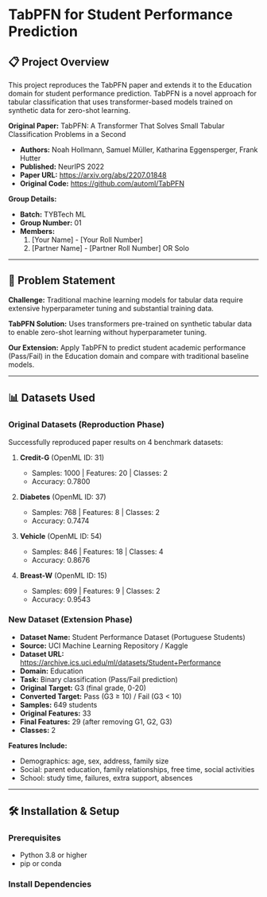 # TabPFN for Student Performance Prediction

## 📋 Project Overview

This project reproduces the TabPFN paper and extends it to the Education domain for student performance prediction. TabPFN is a novel approach for tabular classification that uses transformer-based models trained on synthetic data for zero-shot learning.

**Original Paper:** TabPFN: A Transformer That Solves Small Tabular Classification Problems in a Second
- **Authors:** Noah Hollmann, Samuel Müller, Katharina Eggensperger, Frank Hutter
- **Published:** NeurIPS 2022
- **Paper URL:** https://arxiv.org/abs/2207.01848
- **Original Code:** https://github.com/automl/TabPFN

**Group Details:**
- **Batch:** TYBTech ML
- **Group Number:** 01
- **Members:**
  1. [Your Name] - [Your Roll Number]
  2. [Partner Name] - [Partner Roll Number] OR Solo

---

## 🎯 Problem Statement

**Challenge:**
Traditional machine learning models for tabular data require extensive hyperparameter tuning and substantial training data.

**TabPFN Solution:**
Uses transformers pre-trained on synthetic tabular data to enable zero-shot learning without hyperparameter tuning.

**Our Extension:**
Apply TabPFN to predict student academic performance (Pass/Fail) in the Education domain and compare with traditional baseline models.

---

## 📊 Datasets Used

### Original Datasets (Reproduction Phase)
Successfully reproduced paper results on 4 benchmark datasets:

1. **Credit-G** (OpenML ID: 31)
   - Samples: 1000 | Features: 20 | Classes: 2
   - Accuracy: 0.7800

2. **Diabetes** (OpenML ID: 37)
   - Samples: 768 | Features: 8 | Classes: 2
   - Accuracy: 0.7474

3. **Vehicle** (OpenML ID: 54)
   - Samples: 846 | Features: 18 | Classes: 4
   - Accuracy: 0.8676

4. **Breast-W** (OpenML ID: 15)
   - Samples: 699 | Features: 9 | Classes: 2
   - Accuracy: 0.9543

### New Dataset (Extension Phase)
- **Dataset Name:** Student Performance Dataset (Portuguese Students)
- **Source:** UCI Machine Learning Repository / Kaggle
- **Dataset URL:** https://archive.ics.uci.edu/ml/datasets/Student+Performance
- **Domain:** Education
- **Task:** Binary classification (Pass/Fail prediction)
- **Original Target:** G3 (final grade, 0-20)
- **Converted Target:** Pass (G3 ≥ 10) / Fail (G3 < 10)
- **Samples:** 649 students
- **Original Features:** 33
- **Final Features:** 29 (after removing G1, G2, G3)
- **Classes:** 2

**Features Include:**
- Demographics: age, sex, address, family size
- Social: parent education, family relationships, free time, social activities
- School: study time, failures, extra support, absences

---

## 🛠️ Installation & Setup

### Prerequisites
- Python 3.8 or higher
- pip or conda

### Install Dependencies
```bash
